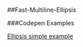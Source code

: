 ##Fast-Multiline-Ellipsis


###Codepen Examples

[Ellipsis simple example](http://codepen.io/ericdrowell/pen/gyoFl)

